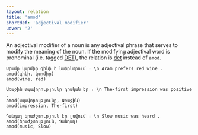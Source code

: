 ```yaml
---
layout: relation
title: 'amod'
shortdef: 'adjectival modifier'
udver: '2'
---
```


An adjectival modifier of a noun is any adjectival phrase that serves
to modify the meaning of the noun. If the modifying adjectival word is pronominal (i.e. tagged [DET]()),
the relation is [det]() instead of `amod`.

~~~ sdparse
Արամը կարմիր գինի է նախընտրում ։ \n Aram prefers red wine .
amod(գինի, կարմիր)
amod(wine, red)
~~~

~~~ sdparse
Առաջին տպավորությունը դրական էր ։ \n The-first impression was positive ․
amod(տպավորությունը, Առաջին)
amod(impression, The-first)
~~~

~~~ sdparse
Դանդաղ երաժշտություն էր լսվում ։ \n Slow music was heard .
amod(երաժշտություն, Դանդաղ)
amod(music, Slow)
~~~
<!-- Interlanguage links updated Út zář 29 20:31:42 CEST 2020 -->
